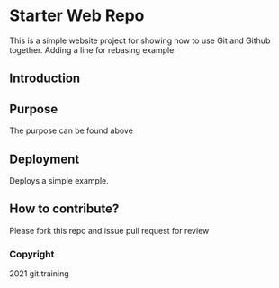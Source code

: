 # Starter Web Repo

This is a simple website project for showing how to use Git and Github together. Adding a line for rebasing example

## Introduction

## Purpose
The purpose can be found above

## Deployment
Deploys a simple example.

## How to contribute?
Please fork this repo and issue pull request for review

### Copyright
2021 git.training
